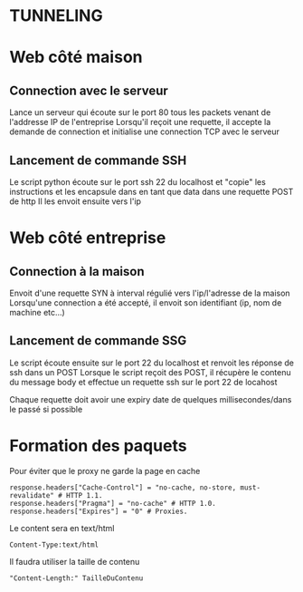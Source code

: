 # TUNNELING

# Web côté maison
## Connection avec le serveur
Lance un serveur qui écoute sur le port 80 tous les packets venant de l'addresse IP de l'entreprise
Lorsqu'il reçoit une requette, il accepte la demande de connection et initialise une connection TCP avec le serveur

## Lancement de commande SSH 
Le script python écoute sur le port ssh 22 du localhost et "copie" les instructions et les encapsule dans en tant que data dans une requette POST de http
Il les envoit ensuite vers l'ip

# Web côté entreprise
## Connection à la maison
Envoit d'une requette SYN à interval régulié vers l'ip/l'adresse de la maison
Lorsqu'une connection a été accepté, il envoit son identifiant (ip, nom de machine etc...)

## Lancement de commande SSG
Le script écoute ensuite sur le port 22 du localhost et renvoit les réponse de ssh dans un POST
Lorsque le script reçoit des POST, il récupère le contenu du message body et effectue un requette ssh sur le port 22 de locahost

Chaque requette doit avoir une expiry date de quelques millisecondes/dans le passé si possible

# Formation des paquets
Pour éviter que le proxy ne garde la page en cache
```
response.headers["Cache-Control"] = "no-cache, no-store, must-revalidate" # HTTP 1.1.
response.headers["Pragma"] = "no-cache" # HTTP 1.0.
response.headers["Expires"] = "0" # Proxies.
```
Le content sera en text/html
```
Content-Type:text/html
```
Il faudra utiliser la taille de contenu
```
"Content-Length:" TailleDuContenu 
```

